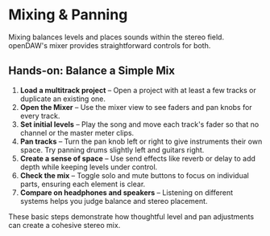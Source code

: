# Mixing & Panning

Mixing balances levels and places sounds within the stereo field. openDAW's mixer provides straightforward controls for both.

## Hands-on: Balance a Simple Mix

1. **Load a multitrack project** – Open a project with at least a few tracks or duplicate an existing one.
2. **Open the Mixer** – Use the mixer view to see faders and pan knobs for every track.
3. **Set initial levels** – Play the song and move each track's fader so that no channel or the master meter clips.
4. **Pan tracks** – Turn the pan knob left or right to give instruments their own space. Try panning drums slightly left and guitars right.
5. **Create a sense of space** – Use send effects like reverb or delay to add depth while keeping levels under control.
6. **Check the mix** – Toggle solo and mute buttons to focus on individual parts, ensuring each element is clear.
7. **Compare on headphones and speakers** – Listening on different systems helps you judge balance and stereo placement.

These basic steps demonstrate how thoughtful level and pan adjustments can create a cohesive stereo mix.
